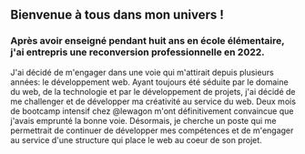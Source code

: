 ## Bienvenue à tous dans mon univers !
### Après avoir enseigné pendant huit ans en école élémentaire, j'ai entrepris une reconversion professionnelle en 2022.
J'ai décidé de m'engager dans une voie qui m'attirait depuis plusieurs années: le développement web. Ayant toujours été séduite par le domaine du web, de la technologie et par le développement de projets, j'ai décidé de me challenger et de développer ma créativité au service du web. Deux mois de bootcamp intensif chez @lewagon m'ont définitivement convaincue que j'avais emprunté la bonne voie. Désormais, je cherche un poste qui me permettrait de continuer de développer mes compétences et de m'engager au service d'une structure qui place le web au coeur de son projet.

